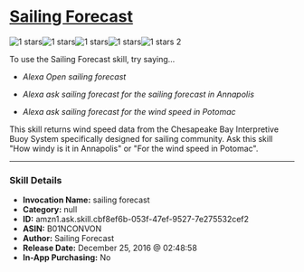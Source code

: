 # [Sailing Forecast](http://alexa.amazon.com/#skills/amzn1.ask.skill.cbf8ef6b-053f-47ef-9527-7e275532cef2)
![1 stars](../../images/ic_star_black_18dp_1x.png)![1 stars](../../images/ic_star_border_black_18dp_1x.png)![1 stars](../../images/ic_star_border_black_18dp_1x.png)![1 stars](../../images/ic_star_border_black_18dp_1x.png)![1 stars](../../images/ic_star_border_black_18dp_1x.png) 2

To use the Sailing Forecast skill, try saying...

* *Alexa Open sailing forecast*

* *Alexa ask sailing forecast for the sailing forecast in Annapolis*

* *Alexa ask sailing forecast for the wind speed in Potomac*

This skill returns wind speed data from the Chesapeake Bay Interpretive Buoy System specifically designed for sailing community. Ask this skill "How windy is it in Annapolis" or "For the wind speed in Potomac".

***

### Skill Details

* **Invocation Name:** sailing forecast
* **Category:** null
* **ID:** amzn1.ask.skill.cbf8ef6b-053f-47ef-9527-7e275532cef2
* **ASIN:** B01NCONVON
* **Author:** Sailing Forecast
* **Release Date:** December 25, 2016 @ 02:48:58
* **In-App Purchasing:** No
